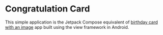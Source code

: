 # Congratulation Card

This simple application is the Jetpack Compose equivalent of [birthday card with an image](https://github.com/google-developer-training/android-basics-kotlin-birthday-card-with-image-app-solution) app built using the view framework in Android.
